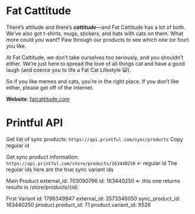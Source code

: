 # Fat Cattitude
<p>There’s attitude and there’s <b><i>cattitude</i></b>—and Fat Cattitude has a lot of both. We’ve also got t-shirts, mugs, stickers, and hats with cats on them. What more could you want? Paw through our products to see which one (or four) you like.</p>

<p>At Fat Cattitude, we don’t take ourselves too seriously, and you shouldn’t either. We’re just here to spread the love of all things cat and have a good laugh (and coerce you to life a Fat Cat Lifestyle 😺).</p>

<p>So if you like memes and cats, you’re in the right place. If you don’t like either, please get off of the internet.</p>

<p><b>Website</b>: <a href="https://www.fatcattitude.com" target="_blank">fatcattitude.com</a></p>

# Printful API
Get list of sync products:
`https://api.printful.com/sync/products`
Copy regular id

Get sync product information:
`https://api.printful.com/store/products/163440250` <- regular id
The regular ids here are the true sync variant ids

Main Product
external_id: 703090796
id: 163440250 <- this one returns results in /store/products/{id}

First Variant
id: 1796349947
external_id: 3573346050
sync_product_id: 163440250
product.product_id: 71
product.variant_id: 9526
